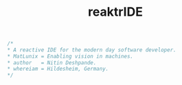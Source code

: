 <div align="center">
  <center><h1>reaktrIDE</h1></center>
</div>

<br/>

```c++
/*
* A reactive IDE for the modern day software developer.
* MatLunix = Enabling vision in machines.
* author   = Nitin Deshpande.
* whereiam = Hildesheim, Germany.
*/
```

